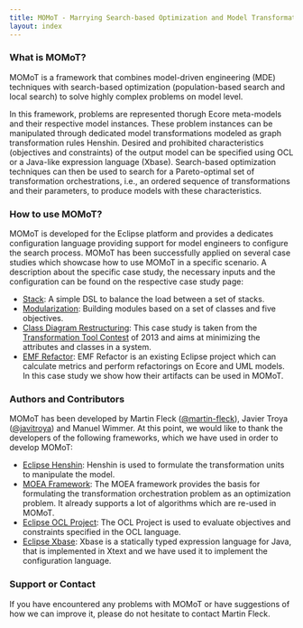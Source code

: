 ```yaml
---
title: MOMoT - Marrying Search-based Optimization and Model Transformation Technology
layout: index
---
```

### What is MOMoT?
MOMoT is a framework that combines model-driven engineering (MDE) techniques with search-based optimization (population-based search and local search) to solve highly complex problems on model level.

In this framework, problems are represented thorugh Ecore meta-models and their respective model instances. 
These problem instances can be manipulated through dedicated model transformations modeled as graph transformation rules Henshin. 
Desired and prohibited characteristics (objectives and constraints) of the output model can be specified using OCL or a Java-like expression language (Xbase).
Search-based optimization techniques can then be used to search for a Pareto-optimal set of transformation orchestrations, i.e., an ordered sequence of transformations and their parameters, to produce models with these characteristics.

### How to use MOMoT?
MOMoT is developed for the Eclipse platform and provides a dedicates configuration language providing support for model  engineers to configure the search process.
MOMoT has been successfully applied on several case studies which showcase how to use MOMoT in a specific scenario.
A description about the specific case study, the necessary inputs and the configuration can be found on the respective case study page: 
* [Stack](stack): A simple DSL to balance the load between a set of stacks.
* [Modularization](modularization): Building modules based on a set of classes and five objectives.
* [Class Diagram Restructuring](restructuring): This case study is taken from the [Transformation Tool Contest](http://www.transformation-tool-contest.eu/) of 2013 and aims at minimizing the attributes and classes in a system.
* [EMF Refactor](emfrefactor): EMF Refactor is an existing Eclipse project which can calculate metrics and perform refactorings on Ecore and UML models. In this case study we show how their artifacts can be used in MOMoT.

### Authors and Contributors
MOMoT has been developed by Martin Fleck ([@martin-fleck](https://github.com/martin-fleck)), Javier Troya ([@javitroya](https://github.com/javitroya)) and Manuel Wimmer.
At this point, we would like to thank the developers of the following frameworks, which we have used in order to develop MOMoT:
* [Eclipse Henshin](http://www.eclipse.org/henshin/): Henshin is used to formulate the transformation units to manipulate the model.
* [MOEA Framework](http://moeaframework.org/): The MOEA framework provides the basis for formulating the transformation orchestration problem as an optimization problem. It already supports a lot of algorithms which are re-used in MOMoT.
* [Eclipse OCL Project](http://projects.eclipse.org/projects/modeling.mdt.ocl): The OCL Project is used to evaluate objectives and constraints specified in the OCL language.
* [Eclipse Xbase](https://wiki.eclipse.org/Xbase): Xbase is a statically typed expression language for Java, that is implemented in Xtext and we have used it to implement the configuration language.

### Support or Contact
If you have encountered any problems with MOMoT or have suggestions of how we can improve it, please do not hesitate to contact Martin Fleck.
